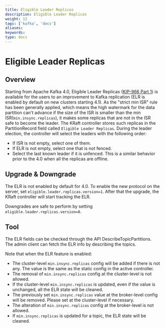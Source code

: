 ```yaml
---
title: Eligible Leader Replicas
description: Eligible Leader Replicas
weight: 12
tags: ['kafka', 'docs']
aliases: 
keywords: 
type: docs
---
```


# Eligible Leader Replicas

## Overview

Starting from Apache Kafka 4.0, Eligible Leader Replicas ([KIP-966 Part 1](https://cwiki.apache.org/confluence/x/mpOzDw)) is available for the users to an improvement to Kafka replication (ELR is enabled by default on new clusters starting 4.1). As the "strict min ISR" rule has been generally applied, which means the high watermark for the data partition can't advance if the size of the ISR is smaller than the min ISR(`min.insync.replicas`), it makes some replicas that are not in the ISR safe to become the leader. The KRaft controller stores such replicas in the PartitionRecord field called `Eligible Leader Replicas`. During the leader election, the controller will select the leaders with the following order:

  * If ISR is not empty, select one of them.
  * If ELR is not empty, select one that is not fenced.
  * Select the last known leader if it is unfenced. This is a similar behavior prior to the 4.0 when all the replicas are offline.



## Upgrade & Downgrade

The ELR is not enabled by default for 4.0. To enable the new protocol on the server, set `eligible.leader.replicas.version=1`. After that the upgrade, the KRaft controller will start tracking the ELR. 

Downgrades are safe to perform by setting `eligible.leader.replicas.version=0`.

## Tool

The ELR fields can be checked through the API DescribeTopicPartitions. The admin client can fetch the ELR info by describing the topics.

Note that when the ELR feature is enabled:

  * The cluster-level `min.insync.replicas` config will be added if there is not any. The value is the same as the static config in the active controller.
  * The removal of `min.insync.replicas` config at the cluster-level is not allowed.
  * If the cluster-level `min.insync.replicas` is updated, even if the value is unchanged, all the ELR state will be cleaned.
  * The previously set `min.insync.replicas` value at the broker-level config will be removed. Please set at the cluster-level if necessary.
  * The alteration of `min.insync.replicas` config at the broker-level is not allowed.
  * If `min.insync.replicas` is updated for a topic, the ELR state will be cleaned.


